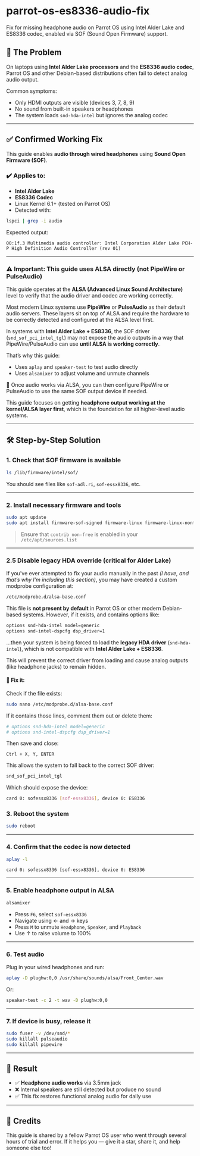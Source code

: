 # parrot-os-es8336-audio-fix
Fix for missing headphone audio on Parrot OS using Intel Alder Lake and ES8336 codec, enabled via SOF (Sound Open Firmware) support.
## 🧩 The Problem

On laptops using **Intel Alder Lake processors** and the **ES8336 audio codec**, Parrot OS and other Debian-based distributions often fail to detect analog audio output.

Common symptoms:
- Only HDMI outputs are visible (devices 3, 7, 8, 9)
- No sound from built-in speakers or headphones
- The system loads `snd-hda-intel` but ignores the analog codec

---

## ✅ Confirmed Working Fix

This guide enables **audio through wired headphones** using **Sound Open Firmware (SOF)**.

### ✔️ Applies to:
- **Intel Alder Lake**
- **ES8336 Codec**
- Linux Kernel 6.1+ (tested on Parrot OS)
- Detected with:

```bash
lspci | grep -i audio
```
Expected output:
```
00:1f.3 Multimedia audio controller: Intel Corporation Alder Lake PCH-P High Definition Audio Controller (rev 01)
```

---

### ⚠️ Important: This guide uses ALSA directly (not PipeWire or PulseAudio)

This guide operates at the **ALSA (Advanced Linux Sound Architecture)** level to verify that the audio driver and codec are working correctly.

Most modern Linux systems use **PipeWire** or **PulseAudio** as their default audio servers. These layers sit on top of ALSA and require the hardware to be correctly detected and configured at the ALSA level first.

In systems with **Intel Alder Lake + ES8336**, the SOF driver (`snd_sof_pci_intel_tgl`) may not expose the audio outputs in a way that PipeWire/PulseAudio can use **until ALSA is working correctly**.

That’s why this guide:
- Uses `aplay` and `speaker-test` to test audio directly
- Uses `alsamixer` to adjust volume and unmute channels

🧪 Once audio works via ALSA, you can then configure PipeWire or PulseAudio to use the same SOF output device if needed.

This guide focuses on getting **headphone output working at the kernel/ALSA layer first**, which is the foundation for all higher-level audio systems.

---

## 🛠️ Step-by-Step Solution

### 1. Check that SOF firmware is available

```bash
ls /lib/firmware/intel/sof/
```

You should see files like `sof-adl.ri`, `sof-essx8336`, etc.

---

### 2. Install necessary firmware and tools

```bash
sudo apt update
sudo apt install firmware-sof-signed firmware-linux firmware-linux-nonfree alsa-utils
```

> Ensure that `contrib non-free` is enabled in your `/etc/apt/sources.list`

---

### 2.5 Disable legacy HDA override (critical for Alder Lake)

If you've ever attempted to fix your audio manually in the past *(I have, and that’s why I’m including this section)*, you may have created a custom modprobe configuration at:
```bash
/etc/modprobe.d/alsa-base.conf
```
This file is **not present by default** in Parrot OS or other modern Debian-based systems. However, if it exists, and contains options like:
```bash
options snd-hda-intel model=generic
options snd-intel-dspcfg dsp_driver=1
```
...then your system is being forced to load the **legacy HDA driver** (`snd-hda-intel`), which is not compatible with **Intel Alder Lake + ES8336**.

This will prevent the correct driver from loading and cause analog outputs (like headphone jacks) to remain hidden.

#### 🧼 Fix it:

Check if the file exists:
```bash
sudo nano /etc/modprobe.d/alsa-base.conf
```

If it contains those lines, comment them out or delete them:
```bash
# options snd-hda-intel model=generic
# options snd-intel-dspcfg dsp_driver=1
```
 
Then save and close:
```plaintext
Ctrl + X, Y, ENTER
```

This allows the system to fall back to the correct SOF driver:
```bash
snd_sof_pci_intel_tgl
```

Which should expose the device:
```bash
card 0: sofessx8336 [sof-essx8336], device 0: ES8336
```

### 3. Reboot the system

```bash
sudo reboot
```

---

### 4. Confirm that the codec is now detected

```bash
aplay -l
```

```
card 0: sofessx8336 [sof-essx8336], device 0: ES8336
```

---

### 5. Enable headphone output in ALSA

```bash
alsamixer
```

- Press `F6`, select `sof-essx8336`
- Navigate using ← and → keys
- Press `M` to unmute `Headphone`, `Speaker`, and `Playback`
- Use ↑ to raise volume to 100%

---

### 6. Test audio

Plug in your wired headphones and run:

```bash
aplay -D plughw:0,0 /usr/share/sounds/alsa/Front_Center.wav
```

Or:
```bash
speaker-test -c 2 -t wav -D plughw:0,0
```

---

### 7. If device is busy, release it

```bash
sudo fuser -v /dev/snd/*
sudo killall pulseaudio
sudo killall pipewire
 ```

---

## 🎯 Result

- ✅ **Headphone audio works** via 3.5mm jack
- ❌ Internal speakers are still detected but produce no sound
- ✅ This fix restores functional analog audio for daily use

---

## 🙌 Credits

This guide is shared by a fellow Parrot OS user who went through several hours of trial and error. If it helps you — give it a star, share it, and help someone else too!
